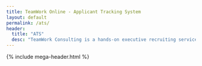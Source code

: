 ```yaml
---
title: TeamWork Online - Applicant Tracking System
layout: default
permalink: /ats/
header:
  title: "ATS"
  desc: "TeamWork Consulting is a hands-on executive recruiting service featuring the personal touch of Buffy Filippell."
---
```


{% include mega-header.html %}
